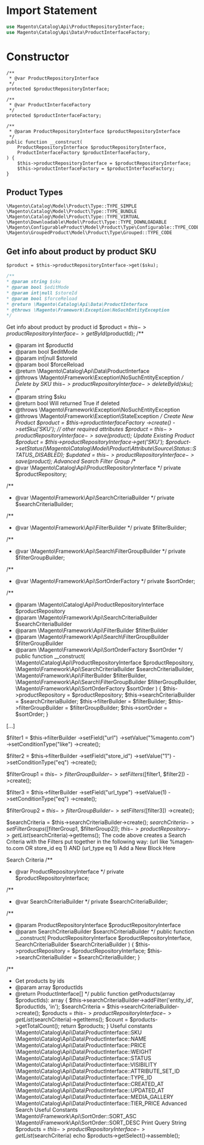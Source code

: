 # Import Statement

```php
use Magento\Catalog\Api\ProductRepositoryInterface;
use Magento\Catalog\Api\Data\ProductInterfaceFactory;
```

# Constructor
```
/**
 * @var ProductRepositoryInterface
 */
protected $productRepositoryInterface;

/**
 * @var ProductInterfaceFactory
 */
protected $productInterfaceFactory;

/**
 * @param ProductRepositoryInterface $productRepositoryInterface
 */
public function __construct(
    ProductRepositoryInterface $productRepositoryInterface,
    ProductInterfaceFactory $productInterfaceFactory,
) {
    $this->productRepositoryInterface = $productRepositoryInterface;
    $this->productInterfaceFactory = $productInterfaceFactory;
}
```

## Product Types

```
\Magento\Catalog\Model\Product\Type::TYPE_SIMPLE
\Magento\Catalog\Model\Product\Type::TYPE_BUNDLE
\Magento\Catalog\Model\Product\Type::TYPE_VIRTUAL
\Magento\Downloadable\Model\Product\Type::TYPE_DOWNLOADABLE
\Magento\ConfigurableProduct\Model\Product\Type\Configurable::TYPE_CODE
\Magento\GroupedProduct\Model\Product\Type\Grouped::TYPE_CODE
```

## Get info about product by product SKU

    $product = $this->productRepositoryInterface->get($sku);

```php
/**
* @param string $sku
* @param bool $editMode
* @param int|null $storeId
* @param bool $forceReload
* @return \Magento\Catalog\Api\Data\ProductInterface
* @throws \Magento\Framework\Exception\NoSuchEntityException
*/
```

Get info about product by product id
$product = $this->productRepositoryInterface->getById($productId);
/**
* @param int $productId
* @param bool $editMode
* @param int|null $storeId
* @param bool $force­Reload
* @return \Magen­to­\Cat­alo­g\A­pi­\Dat­a\P­rod­uct­Int­erface
* @throws \Magen­to­\Fra­mew­ork­\Ex­cep­tio­n\N­oSu­chE­nti­tyE­xce­ption
*/
Delete by SKU
$this->productRepositoryInterface->deleteById($sku);
/**
* @param string $sku
* @return bool Will returned True if deleted
* @throws \Magen­to­\Fra­mew­ork­\Ex­cep­tio­n\N­oSu­chE­nti­tyE­xce­ption
* @throws \Magen­to­\Fra­mew­ork­\Ex­cep­tio­n\S­tat­eEx­ception
*/
Create New Product
$product = $this->productInterfaceFactory
    ->create()
    ->setSku('SKU');
// other required attributes
$product = $this->productRepositoryInterface->save($product);
Update Existing Product
$product = $this->productRepositoryInterface->get('SKU');
$product->setStatus(\Magento\Catalog\Model\Product\Attribute\Source\Status::STATUS_DISABLED);
$updated = $this->productRepositoryInterface->save($product);
Advanced Search Filter Group
/**
 * @var \Magento\Catalog\Api\ProductRepositoryInterface
 */
private $productRepository;

/**
 * @var \Magento\Framework\Api\SearchCriteriaBuilder
 */
private $searchCriteriaBuilder;

/**
 * @var \Magento\Framework\Api\FilterBuilder
 */
private $filterBuilder;

/**
 * @var \Magento\Framework\Api\Search\FilterGroupBuilder
 */
private $filterGroupBuilder;

/**
 * @var \Magento\Framework\Api\SortOrderFactory
 */
private $sortOrder;

/**
 * @param \Magento\Catalog\Api\ProductRepositoryInterface $productRepository
 * @param \Magento\Framework\Api\SearchCriteriaBuilder $searchCriteriaBuilder
 * @param \Magento\Framework\Api\FilterBuilder $filterBuilder
 * @param \Magento\Framework\Api\Search\FilterGroupBuilder $filterGroupBuilder
 * @param \Magento\Framework\Api\SortOrderFactory $sortOrder
 */
public function __construct(
    \Magento\Catalog\Api\ProductRepositoryInterface $productRepository,
    \Magento\Framework\Api\SearchCriteriaBuilder $searchCriteriaBuilder,
    \Magento\Framework\Api\FilterBuilder $filterBuilder,
    \Magento\Framework\Api\Search\FilterGroupBuilder $filterGroupBuilder,
    \Magento\Framework\Api\SortOrderFactory $sortOrder
) {
    $this->productRepository = $productRepository;
    $this->searchCriteriaBuilder = $searchCriteriaBuilder;
    $this->filterBuilder = $filterBuilder;
    $this->filterGroupBuilder = $filterGroupBuilder;
    $this->sortOrder = $sortOrder;
}

[...]

$filter1 = $this->filterBuilder
    ->setField("url")
    ->setValue("%magento.com")
    ->setConditionType("like")
    ->create();

$filter2 = $this->filterBuilder
    ->setField("store_id")
    ->setValue("1")
    ->setConditionType("eq")
    ->create();

$filterGroup1 = $this->filterGroupBuilder
    ->setFilters([$filter1, $filter2])
    ->create();

$filter3 = $this->filterBuilder
    ->setField("url_type")
    ->setValue(1)
    ->setConditionType("eq")
    ->create();

$filterGroup2 = $this->filterGroupBuilder
    ->setFilters([$filter3])
    ->create();

$searchCriteria = $this->searchCriteriaBuilder->create();
$searchCriteria->setFilterGroups([$filterGroup1, $filterGroup2]);
$this->productRepository->getList($searchCriteria)->getItems();
The code above creates a Search Criteria with the Filters put together in the following way: (url like %magen­to.com OR store_id eq 1) AND (url_type eq 1)
Add a New Block Here
	  	
Search Criteria
/**
 * @var ProductRepositoryInterface
 */
private $productRepositoryInterface;

/**
 * @var SearchCriteriaBuilder
 */
private $searchCriteriaBuilder;

/**
 * @param ProductRepositoryInterface $productRepositoryInterface
 * @param SearchCriteriaBuilder $searchCriteriaBuilder
 */
public function __construct(
    ProductRepositoryInterface $productRepositoryInterface,
    SearchCriteriaBuilder $searchCriteriaBuilder
) {
    $this->productRepository = $productRepositoryInterface;
    $this->searchCriteriaBuilder = $searchCriteriaBuilder;
}

/**
 * Get products by ids
 * @param array $productIds
 * @return ProductInterface[]
 */
public function getProducts(array $productIds): array
{
    $this->searchCriteriaBuilder->addFilter('entity_id', $productIds, 'in');
    $searchCriteria = $this->searchCriteriaBuilder->create();
    $products = $this->productRepositoryInterface->getList($searchCriteria)->getItems();
    $count = $products->getTotalCount();
    return $products;
}
Useful constants
\Magento\Catalog\Api\Data\ProductInterface::SKU
\Magento\Catalog\Api\Data\ProductInterface::NAME
\Magento\Catalog\Api\Data\ProductInterface::PRICE
\Magento\Catalog\Api\Data\ProductInterface::WEIGHT
\Magento\Catalog\Api\Data\ProductInterface::STATUS
\Magento\Catalog\Api\Data\ProductInterface::VISIBILITY
\Magento\Catalog\Api\Data\ProductInterface::ATTRIBUTE_SET_ID
\Magento\Catalog\Api\Data\ProductInterface::TYPE_ID
\Magento\Catalog\Api\Data\ProductInterface::CREATED_AT
\Magento\Catalog\Api\Data\ProductInterface::UPDATED_AT
\Magento\Catalog\Api\Data\ProductInterface::MEDIA_GALLERY
\Magento\Catalog\Api\Data\ProductInterface::TIER_PRICE
Advanced Search
Useful Constants
\Magento\Framework\Api\SortOrder::SORT_ASC
\Magento\Framework\Api\SortOrder::SORT_DESC
Print Query String
$products = $this->productRepositoryInterface->getList($searchCriteria)
echo $products->getSelect()->assemble();
